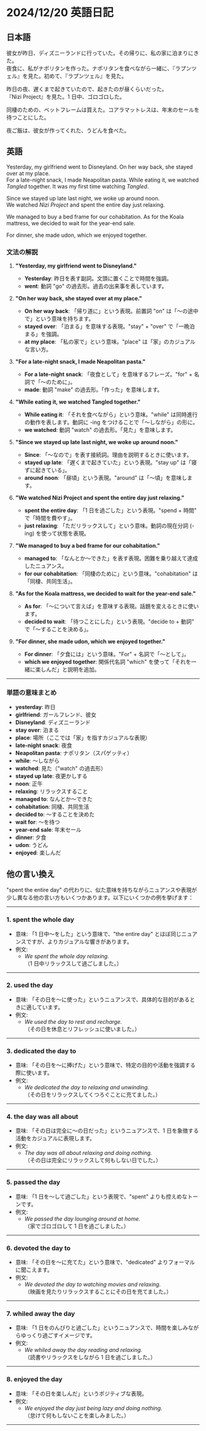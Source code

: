 # 2024/12/20 英語日記

## 日本語

彼女が昨日、ディズニーランドに行っていた。その帰りに、私の家に泊まりにきた。  
夜食に、私がナポリタンを作った。ナポリタンを食べながら一緒に、『ラプンツェル』を見た。初めて、『ラプンツェル』を見た。

昨日の夜、遅くまで起きていたので、起きたのが昼くらいだった。  
『Nizi Project』を見た。1 日中、ゴロゴロした。

同棲のための、ベットフレームは買えた。コアラマットレスは、年末のセールを待つことにした。

夜ご飯は、彼女が作ってくれた、うどんを食べた。

## 英語

Yesterday, my girlfriend went to Disneyland. On her way back, she stayed over at my place.  
For a late-night snack, I made Neapolitan pasta. While eating it, we watched _Tangled_ together. It was my first time watching _Tangled_.

Since we stayed up late last night, we woke up around noon.  
We watched _Nizi Project_ and spent the entire day just relaxing.

We managed to buy a bed frame for our cohabitation. As for the Koala mattress, we decided to wait for the year-end sale.

For dinner, she made udon, which we enjoyed together.

### 文法の解説

1. **"Yesterday, my girlfriend went to Disneyland."**

   - **Yesterday**: 昨日を表す副詞。文頭に置くことで時間を強調。
   - **went**: 動詞 "go" の過去形。過去の出来事を表しています。

2. **"On her way back, she stayed over at my place."**

   - **On her way back**: 「帰り道に」という表現。前置詞 "on" は「〜の途中で」という意味を持ちます。
   - **stayed over**: 「泊まる」を意味する表現。"stay" + "over" で「一晩泊まる」を強調。
   - **at my place**: 「私の家で」という意味。"place" は「家」のカジュアルな言い方。

3. **"For a late-night snack, I made Neapolitan pasta."**

   - **For a late-night snack**: 「夜食として」を意味するフレーズ。"for" + 名詞で「〜のために」。
   - **made**: 動詞 "make" の過去形。「作った」を意味します。

4. **"While eating it, we watched Tangled together."**

   - **While eating it**: 「それを食べながら」という意味。"while" は同時進行の動作を表します。動詞に -ing をつけることで「〜しながら」の形に。
   - **we watched**: 動詞 "watch" の過去形。「見た」を意味します。

5. **"Since we stayed up late last night, we woke up around noon."**

   - **Since**: 「〜なので」を表す接続詞。理由を説明するときに使います。
   - **stayed up late**: 「遅くまで起きていた」という表現。"stay up" は「寝ずに起きている」。
   - **around noon**: 「昼頃」という表現。"around" は「〜頃」を意味します。

6. **"We watched Nizi Project and spent the entire day just relaxing."**

   - **spent the entire day**: 「1 日を過ごした」という表現。"spend + 時間" で「時間を費やす」。
   - **just relaxing**: 「ただリラックスして」という意味。動詞の現在分詞 (-ing) を使って状態を表現。

7. **"We managed to buy a bed frame for our cohabitation."**

   - **managed to**: 「なんとか〜できた」を表す表現。困難を乗り越えて達成したニュアンス。
   - **for our cohabitation**: 「同棲のために」という意味。"cohabitation" は「同棲、共同生活」。

8. **"As for the Koala mattress, we decided to wait for the year-end sale."**

   - **As for**: 「〜について言えば」を意味する表現。話題を変えるときに使います。
   - **decided to wait**: 「待つことにした」という表現。"decide to + 動詞" で「〜することを決める」。

9. **"For dinner, she made udon, which we enjoyed together."**
   - **For dinner**: 「夕食には」という意味。"For" + 名詞で「〜として」。
   - **which we enjoyed together**: 関係代名詞 "which" を使って「それを一緒に楽しんだ」と説明を追加。

---

### 単語の意味まとめ

- **yesterday**: 昨日
- **girlfriend**: ガールフレンド、彼女
- **Disneyland**: ディズニーランド
- **stay over**: 泊まる
- **place**: 場所（ここでは「家」を指すカジュアルな表現）
- **late-night snack**: 夜食
- **Neapolitan pasta**: ナポリタン（スパゲッティ）
- **while**: 〜しながら
- **watched**: 見た（"watch" の過去形）
- **stayed up late**: 夜更かしする
- **noon**: 正午
- **relaxing**: リラックスすること
- **managed to**: なんとか〜できた
- **cohabitation**: 同棲、共同生活
- **decided to**: 〜することを決めた
- **wait for**: 〜を待つ
- **year-end sale**: 年末セール
- **dinner**: 夕食
- **udon**: うどん
- **enjoyed**: 楽しんだ

## 他の言い換え

"spent the entire day" の代わりに、似た意味を持ちながらニュアンスや表現が少し異なる他の言い方もいくつかあります。以下にいくつかの例を挙げます：

---

### 1. **spent the whole day**

- 意味: 「1 日中〜をした」という意味で、"the entire day" とほぼ同じニュアンスですが、よりカジュアルな響きがあります。
- 例文:
  - _We spent the whole day relaxing._  
    （1 日中リラックスして過ごしました。）

---

### 2. **used the day**

- 意味: 「その日を〜に使った」というニュアンスで、具体的な目的があるときに適しています。
- 例文:
  - _We used the day to rest and recharge._  
    （その日を休息とリフレッシュに使いました。）

---

### 3. **dedicated the day to**

- 意味: 「その日を〜に捧げた」という意味で、特定の目的や活動を強調する際に使います。
- 例文:
  - _We dedicated the day to relaxing and unwinding._  
    （その日をリラックスしてくつろぐことに充てました。）

---

### 4. **the day was all about**

- 意味: 「その日は完全に〜の日だった」というニュアンスで、1 日を象徴する活動をカジュアルに表現します。
- 例文:
  - _The day was all about relaxing and doing nothing._  
    （その日は完全にリラックスして何もしない日でした。）

---

### 5. **passed the day**

- 意味: 「1 日を〜して過ごした」という表現で、"spent" よりも控えめなトーンです。
- 例文:
  - _We passed the day lounging around at home._  
    （家でゴロゴロして 1 日を過ごしました。）

---

### 6. **devoted the day to**

- 意味: 「その日を〜に充てた」という意味で、"dedicated" よりフォーマルに聞こえます。
- 例文:
  - _We devoted the day to watching movies and relaxing._  
    （映画を見たりリラックスすることにその日を充てました。）

---

### 7. **whiled away the day**

- 意味: 「1 日をのんびりと過ごした」というニュアンスで、時間を楽しみながらゆっくり過ごすイメージです。
- 例文:
  - _We whiled away the day reading and relaxing._  
    （読書やリラックスをしながら 1 日を過ごしました。）

---

### 8. **enjoyed the day**

- 意味: 「その日を楽しんだ」というポジティブな表現。
- 例文:
  - _We enjoyed the day just being lazy and doing nothing._  
    （怠けて何もしないことを楽しみました。）

---
